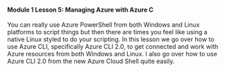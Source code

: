 #### Module 1 Lesson 5: Managing Azure with Azure C

You can really use Azure PowerShell from both Windows and Linux platforms to script things but then there are times you feel like using a native Linux styled to do your scripting. In this lesson we go over how to use Azure CLI, specifically Azure CLI 2.0, to get connected and work with Azure resources from both Windows and Linux. I also go over how to use Azure CLI 2.0 from the new Azure Cloud Shell quite easily. 


